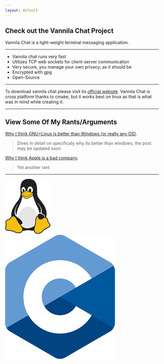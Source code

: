 ```yaml
---
layout: default
---
```


## Check out the Vannila Chat Project

Vannila Chat is a light-weight terminal messaging application. 
* * *
* Vannila chat runs very fast
* Utilizes TCP web sockets for client-server communication
* Very secure, you manage your own privacy; as it should be
* Encrypted with gpg
* Open-Source
* * *
To download vannila chat please visit its [official website](./noname.minecraftr.us). 
Vannila Chat is cross platform thanks to cmake, but it works best on linux as that
is what was in mind while creating it.

* * *

## View Some Of My Rants/Arguments

[Why I think GNU+Linux is better than Windows (or really any OS)](./_posts/2022-01-22-why-linux-is-better-than-windows.markdown).

> Dives in detail on specificaly why its better than windows, the post may be updated soon

[Why I think Apple is a bad company](./_posts/2022-01-22-why-I-thin-apple-is-bad.markdown).

>Yet another rant

* * *

![tux](img/flatTux.png)
![CLogo](img/C_logo.png)

